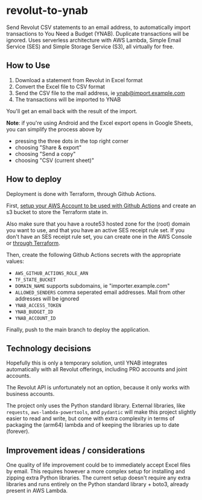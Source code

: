 # revolut-to-ynab

Send Revolut CSV statements to an email address, to automatically import transactions to You Need a Budget (YNAB).
Duplicate transactions will be ignored. Uses serverless architecture with AWS Lambda, Simple Email Service (SES) and
Simple Storage Service (S3), all virtually for free.

## How to Use

1. Download a statement from Revolut in Excel format
2. Convert the Excel file to CSV format
3. Send the CSV file to the mail address, ie ynab@import.example.com
4. The transactions will be imported to YNAB

You'll get an email back with the result of the import.

**Note**: if you're using Android and the Excel export opens in Google Sheets, you can simplify the process above by

- pressing the three dots in the top right corner
- choosing "Share & export"
- choosing "Send a copy"
- choosing "CSV (current sheet)"

## How to deploy

Deployment is done with Terraform, through Github Actions.

First, [setup your AWS Account to be used with Github Actions](https://aws.amazon.com/blogs/security/use-iam-roles-to-connect-github-actions-to-actions-in-aws/)
and create an s3 bucket to store the Terraform state in.

Also make sure that you have a route53 hosted zone for the (root) domain you want to use, and that you have an active
SES receipt rule set. If you don't have an SES receipt rule set, you can create one in the AWS Console or [through
Terraform](https://registry.terraform.io/providers/hashicorp/aws/latest/docs/resources/ses_active_receipt_rule_set).

Then, create the following Github Actions secrets with the appropriate values:

- `AWS_GITHUB_ACTIONS_ROLE_ARN`
- `TF_STATE_BUCKET`
- `DOMAIN_NAME` supports subdomains, ie "importer.example.com"
- `ALLOWED_SENDERS` comma seperated email addresses. Mail from other addresses will be ignored
- `YNAB_ACCESS_TOKEN`
- `YNAB_BUDGET_ID`
- `YNAB_ACCOUNT_ID`

Finally, push to the main branch to deploy the application.

## Technology decisions

Hopefully this is only a temporary solution, until YNAB integrates automatically with all Revolut offerings, including
PRO accounts and joint accounts.

The Revolut API is unfortunately not an option, because it only works with business accounts.

The project only uses the Python standard library. External libraries, like `requests`, `aws-lambda-powertools`, and
`pydantic` will make this project slightly easier to read and write, but come with extra complexity in terms of
packaging the (arm64) lambda and of keeping the libraries up to date (forever).

## Improvement ideas / considerations

One quality of life improvement could be to immediately accept Excel files by email. This requires however a more
complex setup for installing and zipping extra Python libraries. The current setup doesn't require any extra libraries
and runs entirely on the Python standard library + boto3, already present in AWS Lambda.
